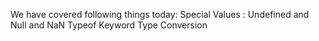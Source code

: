 We have covered following things today:
Special Values : Undefined and Null and NaN
Typeof Keyword
Type Conversion 